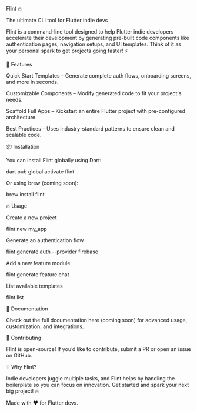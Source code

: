 Flint 🔥

The ultimate CLI tool for Flutter indie devs

Flint is a command-line tool designed to help Flutter indie developers accelerate their development by generating pre-built code components like authentication pages, navigation setups, and UI templates. Think of it as your personal spark to get projects going faster! ⚡

🚀 Features

Quick Start Templates – Generate complete auth flows, onboarding screens, and more in seconds.

Customizable Components – Modify generated code to fit your project's needs.

Scaffold Full Apps – Kickstart an entire Flutter project with pre-configured architecture.

Best Practices – Uses industry-standard patterns to ensure clean and scalable code.

📦 Installation

You can install Flint globally using Dart:

dart pub global activate flint

Or using brew (coming soon):

brew install flint

🔥 Usage

Create a new project

flint new my_app

Generate an authentication flow

flint generate auth --provider firebase

Add a new feature module

flint generate feature chat

List available templates

flint list

📖 Documentation

Check out the full documentation here (coming soon) for advanced usage, customization, and integrations.

🤝 Contributing

Flint is open-source! If you’d like to contribute, submit a PR or open an issue on GitHub.

💡 Why Flint?

Indie developers juggle multiple tasks, and Flint helps by handling the boilerplate so you can focus on innovation. Get started and spark your next big project! 🔥

Made with ❤️ for Flutter devs.